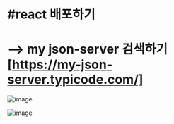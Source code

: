 # #react 배포하기

# --> my json-server 검색하기 [https://my-json-server.typicode.com/]
![image](https://github.com/leegowoon/react/assets/145514701/ffa7b22b-ca5a-4db7-86c6-11db38c4e40d)

![image](https://github.com/leegowoon/react/assets/145514701/c5ad885d-58f6-49a3-a2b4-da788d5fbd1d)



